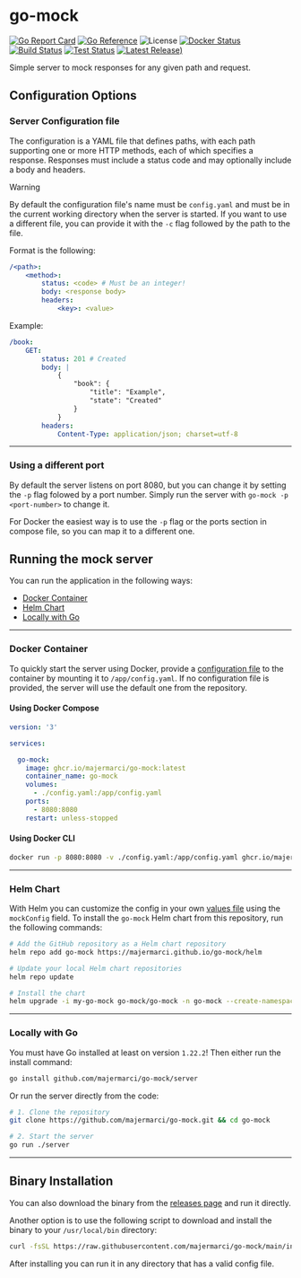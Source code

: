 # go-mock

[![Go Report Card](https://goreportcard.com/badge/github.com/majermarci/go-mock)](https://goreportcard.com/report/github.com/majermarci/go-mock)
[![Go Reference](https://pkg.go.dev/badge/github.com/majermarci/go-mock.svg)](https://pkg.go.dev/github.com/majermarci/go-mock)
![License](https://img.shields.io/github/license/majermarci/go-mock?label=License)
[![Docker Status](https://github.com/majermarci/go-mock/actions/workflows/docker.yaml/badge.svg)](https://github.com/majermarci/go-mock/actions/workflows/docker.yaml)
[![Build Status](https://github.com/majermarci/go-mock/actions/workflows/build.yaml/badge.svg)](https://github.com/majermarci/go-mock/actions/workflows/build.yaml)
[![Test Status](https://github.com/majermarci/go-mock/actions/workflows/audit.yaml/badge.svg)](https://github.com/majermarci/go-mock/actions/workflows/audit.yaml)
[![Latest Release)](https://img.shields.io/github/v/release/majermarci/go-mock?logo=github)](https://github.com/majermarci/go-mock/releases)

Simple server to mock responses for any given path and request.

## Configuration Options

### Server Configuration file

The configuration is a YAML file that defines paths, with each path supporting one or more HTTP methods, each of which specifies a response. Responses must include a status code and may optionally include a body and headers.

> [!WARNING]
> By default the configuration file's name must be `config.yaml` and must be in the current working directory when the server is started.
> If you want to use a different file, you can provide it with the `-c` flag followed by the path to the file.

Format is the following:

```yaml
/<path>:
    <method>:
        status: <code> # Must be an integer!
        body: <response body>
        headers:
            <key>: <value>
```

Example:

```yaml
/book:
    GET:
        status: 201 # Created
        body: |
            {
                "book": {
                    "title": "Example",
                    "state": "Created"
                }
            }
        headers:
            Content-Type: application/json; charset=utf-8
```

---

### Using a different port

By default the server listens on port 8080, but you can change it by setting the `-p` flag folowed by a port number.
Simply run the server with `go-mock -p <port-number>` to change it.

For Docker the easiest way is to use the `-p` flag or the ports section in compose file, so you can map it to a different one.

## Running the mock server

You can run the application in the following ways:

- [Docker Container](#docker-container)
- [Helm Chart](#helm-chart)
- [Locally with Go](#locally-with-go)

---

### Docker Container

To quickly start the server using Docker, provide a [configuration file](https://github.com/majermarci/go-mock/blob/main/config.yaml) to the container by mounting it to `/app/config.yaml`. If no configuration file is provided, the server will use the default one from the repository.

#### Using Docker Compose

```yaml
version: '3'

services:

  go-mock:
    image: ghcr.io/majermarci/go-mock:latest
    container_name: go-mock
    volumes:
      - ./config.yaml:/app/config.yaml
    ports:
      - 8080:8080
    restart: unless-stopped
```

#### Using Docker CLI

```bash
docker run -p 8080:8080 -v ./config.yaml:/app/config.yaml ghcr.io/majermarci/go-mock:latest
```

---

### Helm Chart

With Helm you can customize the config in your own [values file](https://github.com/majermarci/go-mock/blob/main/helm/go-mock/values.yaml) using the `mockConfig` field.
To install the `go-mock` Helm chart from this repository, run the following commands:

```bash
# Add the GitHub repository as a Helm chart repository
helm repo add go-mock https://majermarci.github.io/go-mock/helm

# Update your local Helm chart repositories
helm repo update

# Install the chart
helm upgrade -i my-go-mock go-mock/go-mock -n go-mock --create-namespace
```

---

### Locally with Go

You must have Go installed at least on version `1.22.2`! Then either run the install command:

```bash
go install github.com/majermarci/go-mock/server
```

Or run the server directly from the code:

```bash
# 1. Clone the repository
git clone https://github.com/majermarci/go-mock.git && cd go-mock

# 2. Start the server
go run ./server
```

---

## Binary Installation

You can also download the binary from the [releases page](github.com/majermarci/go-mock/releases) and run it directly.

Another option is to use the following script to download and install the binary to your `/usr/local/bin` directory:

```bash
curl -fsSL https://raw.githubusercontent.com/majermarci/go-mock/main/install.sh | bash
```

After installing you can run it in any directory that has a valid config file.
